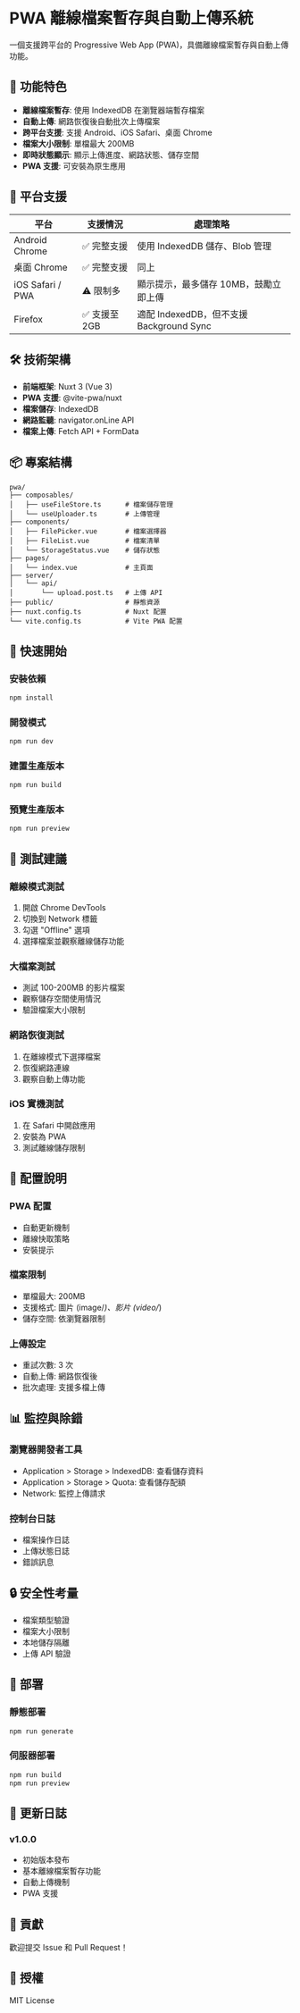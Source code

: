 # PWA 離線檔案暫存與自動上傳系統

一個支援跨平台的 Progressive Web App (PWA)，具備離線檔案暫存與自動上傳功能。

## 🚀 功能特色

- **離線檔案暫存**: 使用 IndexedDB 在瀏覽器端暫存檔案
- **自動上傳**: 網路恢復後自動批次上傳檔案
- **跨平台支援**: 支援 Android、iOS Safari、桌面 Chrome
- **檔案大小限制**: 單檔最大 200MB
- **即時狀態顯示**: 顯示上傳進度、網路狀態、儲存空間
- **PWA 支援**: 可安裝為原生應用

## 📱 平台支援

| 平台 | 支援情況 | 處理策略 |
|------|----------|----------|
| Android Chrome | ✅ 完整支援 | 使用 IndexedDB 儲存、Blob 管理 |
| 桌面 Chrome | ✅ 完整支援 | 同上 |
| iOS Safari / PWA | ⚠️ 限制多 | 顯示提示，最多儲存 10MB，鼓勵立即上傳 |
| Firefox | ✅ 支援至 2GB | 適配 IndexedDB，但不支援 Background Sync |

## 🛠️ 技術架構

- **前端框架**: Nuxt 3 (Vue 3)
- **PWA 支援**: @vite-pwa/nuxt
- **檔案儲存**: IndexedDB
- **網路監聽**: navigator.onLine API
- **檔案上傳**: Fetch API + FormData

## 📦 專案結構

```
pwa/
├── composables/
│   ├── useFileStore.ts      # 檔案儲存管理
│   └── useUploader.ts       # 上傳管理
├── components/
│   ├── FilePicker.vue       # 檔案選擇器
│   ├── FileList.vue         # 檔案清單
│   └── StorageStatus.vue    # 儲存狀態
├── pages/
│   └── index.vue            # 主頁面
├── server/
│   └── api/
│       └── upload.post.ts   # 上傳 API
├── public/                  # 靜態資源
├── nuxt.config.ts           # Nuxt 配置
└── vite.config.ts           # Vite PWA 配置
```

## 🚀 快速開始

### 安裝依賴

```bash
npm install
```

### 開發模式

```bash
npm run dev
```

### 建置生產版本

```bash
npm run build
```

### 預覽生產版本

```bash
npm run preview
```

## 🧪 測試建議

### 離線模式測試
1. 開啟 Chrome DevTools
2. 切換到 Network 標籤
3. 勾選 "Offline" 選項
4. 選擇檔案並觀察離線儲存功能

### 大檔案測試
- 測試 100-200MB 的影片檔案
- 觀察儲存空間使用情況
- 驗證檔案大小限制

### 網路恢復測試
1. 在離線模式下選擇檔案
2. 恢復網路連線
3. 觀察自動上傳功能

### iOS 實機測試
1. 在 Safari 中開啟應用
2. 安裝為 PWA
3. 測試離線儲存限制

## 🔧 配置說明

### PWA 配置
- 自動更新機制
- 離線快取策略
- 安裝提示

### 檔案限制
- 單檔最大: 200MB
- 支援格式: 圖片 (image/*)、影片 (video/*)
- 儲存空間: 依瀏覽器限制

### 上傳設定
- 重試次數: 3 次
- 自動上傳: 網路恢復後
- 批次處理: 支援多檔上傳

## 📊 監控與除錯

### 瀏覽器開發者工具
- Application > Storage > IndexedDB: 查看儲存資料
- Application > Storage > Quota: 查看儲存配額
- Network: 監控上傳請求

### 控制台日誌
- 檔案操作日誌
- 上傳狀態日誌
- 錯誤訊息

## 🔒 安全性考量

- 檔案類型驗證
- 檔案大小限制
- 本地儲存隔離
- 上傳 API 驗證

## 🚀 部署

### 靜態部署
```bash
npm run generate
```

### 伺服器部署
```bash
npm run build
npm run preview
```

## 📝 更新日誌

### v1.0.0
- 初始版本發布
- 基本離線檔案暫存功能
- 自動上傳機制
- PWA 支援

## 🤝 貢獻

歡迎提交 Issue 和 Pull Request！

## 📄 授權

MIT License
